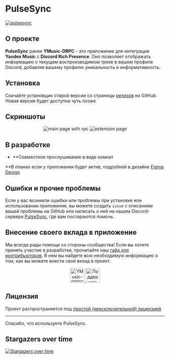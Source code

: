 # PulseSync
<a href="https://discord.gg/qy42uGTzRy">
     <img alt="pulsesync" src="https://github.com/user-attachments/assets/4fa03fe1-c4ed-49f5-806b-2a182153b75c">
</a>

## О проекте

**PulseSync** ранее **YMusic-DRPC** - это приложение для интеграции **Yandex Music** с **Discord Rich Presence**. Оно позволяет отображать информацию о текущем воспроизводимом треке в вашем профиле Discord, добавляя вашему профилю уникальность и информативность.

## Установка

Скачайте установщик старой версии со страницы [релизов](https://github.com/PulseSync-LLC/YMusic-DRPC/releases) на GitHub. Новая версия будет доступна чуть позже

## Скриншоты

<p align="center">
     <img alt="main page with rpc" src="https://github.com/user-attachments/assets/51da4c75-8573-486c-8a6a-6dd815b1e622">
     <img alt="extension page" src="https://github.com/user-attachments/assets/c707af55-84bc-48aa-bd03-40848d964848">
</p>


## В разработке
- **Совместное прослушивание в виде комнат

**В планах если у приложения будет актив, подробней в дизайне [Figma Design](https://www.figma.com/design/jjfbkZ7VmUoAOhYecPJpLQ/pulsesync?t=Ul32BGAz6Dg3eNKt-0)

## Ошибки и прочие проблемы

Если у вас возникли ошибки или проблемы при установке или использовании приложения, вы можете создать `issue` с описанием вашей проблемы на GitHub или написать о ней на нашем Discord-сервере [PulseSync](https://discord.gg/qy42uGTzRy), где вам постараются помочь.

## Внесение своего вклада в приложение

Мы всегда рады помощи со стороны сообщества! Если вы хотите принять участие в разработке, прочитайте наш [гайд для контрибьюторов](https://github.com/PulseSync-LLC/YMusic-DRPC/blob/patcher/CONTRIBUTING.md). В нем вы найдете всю необходимую информацию о том, как вы можете внести свой вклад в проект.

<p align="center">
   <a href="https://boosty.to/evt">
      <img height="45" alt="YMusic-DRPC приглашение" src="https://github.com/PulseSync-LLC/YMusic-DRPC/assets/44835662/b3732e94-cd11-4a11-bce3-3cf0d2c479af">
   </a>
   <a href="https://discord.gg/qy42uGTzRy">
      <img height="45" alt="Поддержать на Boosty" src="https://github.com/PulseSync-LLC/YMusic-DRPC/assets/44835662/2675c886-c609-47d0-804d-1f8504b8ba9c">
   </a>
</p>

## Лицензия

Проект распространяется под [простой (неисключительной) лицензией](https://github.com/PulseSync-LLC/YMusic-DRPC/blob/dev/LICENSE).

---

Спасибо, что используете PulseSync.

## Stargazers over time
[![Stargazers over time](https://starchart.cc/PulseSync-LLC/YMusic-DRPC.svg?variant=adaptive)](https://starchart.cc/PulseSync-LLC/YMusic-DRPC)
